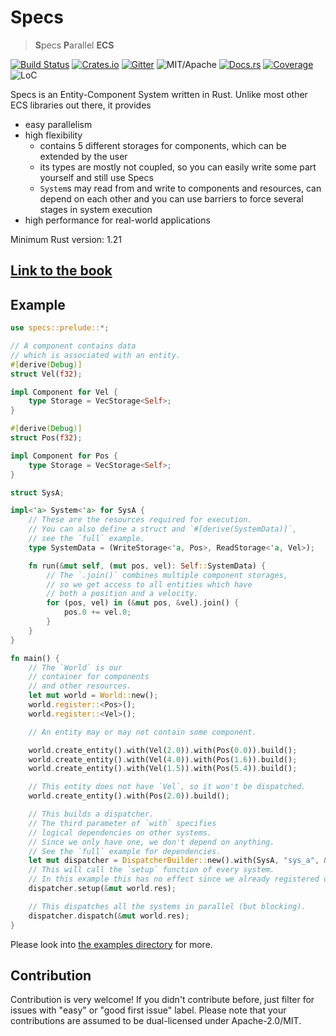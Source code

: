 # Specs

> **S**pecs **P**arallel **ECS**

[![Build Status][bi]][bl] [![Crates.io][ci]][cl] [![Gitter][gi]][gl] ![MIT/Apache][li] [![Docs.rs][di]][dl] [![Coverage][cci]][ccl] ![LoC][lo]

[bi]: https://travis-ci.org/slide-rs/specs.svg?branch=master
[bl]: https://travis-ci.org/slide-rs/specs

[ci]: https://img.shields.io/crates/v/specs.svg
[cl]: https://crates.io/crates/specs/

[li]: https://img.shields.io/crates/l/specs.svg?maxAge=2592000

[di]: https://docs.rs/specs/badge.svg
[dl]: https://docs.rs/specs/

[gi]: https://badges.gitter.im/slide-rs/specs.svg
[gl]: https://gitter.im/slide-rs/specs

[cci]: https://coveralls.io/repos/github/slide-rs/specs/badge.svg?branch=master
[ccl]: https://coveralls.io/github/slide-rs/specs?branch=master

[lo]: https://tokei.rs/b1/github/slide-rs/specs?category=code

Specs is an Entity-Component System written in Rust.
Unlike most other ECS libraries out there, it provides

* easy parallelism
* high flexibility
    * contains 5 different storages for components, which can be extended by the user
    * its types are mostly not coupled, so you can easily write some part yourself and
      still use Specs
    * `System`s may read from and write to components and resources, can depend on each
      other and you can use barriers to force several stages in system execution
* high performance for real-world applications

Minimum Rust version: 1.21

## [Link to the book][book]

[book]: https://slide-rs.github.io/specs/

## Example

```rust
use specs::prelude::*;

// A component contains data
// which is associated with an entity.
#[derive(Debug)]
struct Vel(f32);

impl Component for Vel {
    type Storage = VecStorage<Self>;
}

#[derive(Debug)]
struct Pos(f32);

impl Component for Pos {
    type Storage = VecStorage<Self>;
}

struct SysA;

impl<'a> System<'a> for SysA {
    // These are the resources required for execution.
    // You can also define a struct and `#[derive(SystemData)]`,
    // see the `full` example.
    type SystemData = (WriteStorage<'a, Pos>, ReadStorage<'a, Vel>);

    fn run(&mut self, (mut pos, vel): Self::SystemData) {
        // The `.join()` combines multiple component storages,
        // so we get access to all entities which have
        // both a position and a velocity.
        for (pos, vel) in (&mut pos, &vel).join() {
            pos.0 += vel.0;
        }
    }
}

fn main() {
    // The `World` is our
    // container for components
    // and other resources.
    let mut world = World::new();
    world.register::<Pos>();
    world.register::<Vel>();

    // An entity may or may not contain some component.

    world.create_entity().with(Vel(2.0)).with(Pos(0.0)).build();
    world.create_entity().with(Vel(4.0)).with(Pos(1.6)).build();
    world.create_entity().with(Vel(1.5)).with(Pos(5.4)).build();

    // This entity does not have `Vel`, so it won't be dispatched.
    world.create_entity().with(Pos(2.0)).build();

    // This builds a dispatcher.
    // The third parameter of `with` specifies
    // logical dependencies on other systems.
    // Since we only have one, we don't depend on anything.
    // See the `full` example for dependencies.
    let mut dispatcher = DispatcherBuilder::new().with(SysA, "sys_a", &[]).build();
    // This will call the `setup` function of every system.
    // In this example this has no effect since we already registered our components.
    dispatcher.setup(&mut world.res);

    // This dispatches all the systems in parallel (but blocking).
    dispatcher.dispatch(&mut world.res);
}
```

Please look into [the examples directory](examples) for more.

## Contribution

Contribution is very welcome! If you didn't contribute before,
just filter for issues with "easy" or "good first issue" label.
Please note that your contributions are assumed to be dual-licensed under Apache-2.0/MIT.
